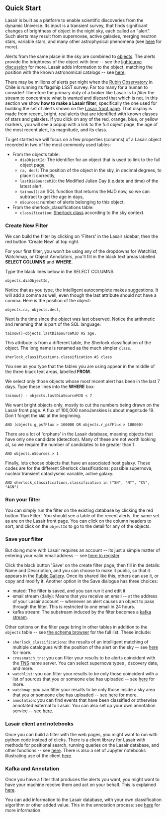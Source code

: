 ## Quick Start
Lasair is built as a platform to enable scientific discoveries from the dynamic 
Universe.  Its input is a transient survey, that finds significant changes of 
brightness of object in the night sky, each called an "alert". Such alerts may result 
from supernovae, active galaxies, merging neutron stars, variable stars, and many other 
astrophysical phenomena (see [here](about.html) for more). 

Alerts from the same place in the sky are combined to 
[objects](concepts/objects_sources.html).
The alerts provide the brightness of the object with time -- 
see the [lightcurve discussion](concepts/lightcurve.html) for more. 
Lasair adds information to the object, matching the position with the known 
astronomical catalogs -- see [here](concepts/sky-context.html).

There may be millions of alerts per
night when the [Rubin Observatory](https://www.lsst.org/) in Chile
is running its flagship LSST survey. Far too many for a human to consider! 
Therefore the primary duty of a broker like Lasair is to *filter* the stream to 
concentrate what is wanted and discard that which is not. In this section 
we show **how to make a Lasair filter**,
specifically the one used for building the set of alerts shown on the 
[Lasair front page]({%lasairurl%}/). That display is made from recent, bright, 
real alerts that are identified with known classes of stars and galaxies. 
If you click on any of the red, orange, blue, or yellow markers, you will see 
a popup with a link to the full object page, the age of the most recent alert, 
its magnitude, and its class.

To get started we will focus on a few properties (columns) of a Lasair object recorded in two of the most commonly used tables:

* From the objects table:
    * `diaObjectId`: The identifier for an object that is used to link to the full 
object page,
    * `ra, decl`: The position of the object in the sky, in decimal degrees, to place it correctly,
    * `lastDiaSourceMJD`: the Modified Julian Day (i.e.date and time) of the latest alert,
    * `tainow()`: an SQL function that returns the MJD now, so we can 
subtract to get the age in days,
    * `nSources`: number of alerts belonging to this object. 
* From the sherlock_classifications table:
    * `classification`: [Sherlock class](core_functions/sherlock.html) according to the sky context.

### Create New Filter
We can build the filter by clicking on 'Filters' in the Lasair sidebar, then 
the red button 'Create New' at top right.

For your first filter, you won't be using any of the dropdowns for Watchlist, 
Watchmap, or Object Annotators, you'll fill in the black text areas labelled 
**SELECT COLUMNS** and **WHERE**. 

Type the black lines below in the SELECT COLUMNS.
```
objects.diaObjectId,
```
Notice that as you type, the intelligent autocomplete makes suggestions. It will add a comma as well,
even though the last attribute should not have a comma. Here is the position of the object:
```
objects.ra, objects.decl,
```
Next is the time since the object was last observed. Notice the arithmetic and renaming 
that is part of the SQL language:
```
tainow()-objects.lastDiaSourceMJD AS age,
```
This attribute is from a different table, the Sherlock classification of the object. 
The long name is renamed as the much simpler `class`.
```
sherlock_classifications.classification AS class
```

You see as you type that the tables you are using appear in the middle of the 
three black text areas, labelled **FROM**.

We select only those objects whose most recent alert has been in the last 7 days.
Type these lines into the **WHERE** box:
```
tainow() - objects.lastDiaSourceMJD < 7
```
We want bright objects only, mostly to cut the numbers being drawn on the Lasair front page. 
A flux of 100,000 nanoJanskies is about magnitude 19.
Don't forget the `AND` at the beginning.
```
AND (objects.g_psfFlux > 100000 OR objects.r_psfFlux > 100000)
```
There are a lot of 'orphans' in the Lasair database, meaning objects that have only one candidate (detection). Many of these are not worth looking at, so we require the number of candidates to be greater than 1.
```
AND objects.nSources > 1
```
Finally, lets choose objects that have an associated host galaxy. These codes are for the different Sherlock classifications: possible supernova, nuclear transient cataclysmic variable, active galaxy.
```
AND sherlock_classifications.classification in ("SN", "NT", "CV", "AGN")
```

### Run your filter
You can simply run the filter on the existing database by clicking the red 
button 'Run Filter'.
You should see a table of the recent alerts, the same set as are on the Lasair 
front page.
You can click on the column headers to sort, and click on the `objectId` to go 
to the detail 
for any of the objects.

### Save your filter
But doing more with Lasair requires an account -- its just a simple matter of 
entering
your valid email address -- see [here to register]({%lasairurl%}/register).

Click the black button 'Save' on the create filter page, then fill in the 
details: Name and Description, and you can choose to make it public, so that it 
appears in the [Public Gallery]({%lasairurl%}/filters). Once its shared like 
this, others can use it, or copy and modify it. Another option in the Save 
dialogue has three choices:

* muted: The filter is saved, and you can run it and edit it
* email stream (daily): Means that you receive an email -- at the address of 
your Lasair account -- 
whenever an alert causes an object to pass through the filter. 
This is restricted to one email in 24 hours.
* kafka stream: The substream induced by the filter becomes a 
[kafka stream](core_functions/alert-streams.html).

Other options on the filter page bring in other tables in addition to the
`objects` table 
-- see [the schema browser]({%lasairurl%}/schema) for the full list. These 
include:

* `sherlock_classifications`: the results of an intelligent matching of 
multiple catalogues with the position of the alert on the sky -- see 
[here](core_functions/sherlock.html) for more.
* `crossmatch_tns`: you can filter your results to be alerts coincident with the 
[TNS](https://www.wis-tns.org/) name server. You can select supernova types , 
dscovery date, and more.
* `watchlist`: you can filter your results to be only those coincident with a 
list of sources that you or someone else has  uploaded -- see 
[here](core_functions/watchlists.html) for more.
* `watchmap`: you can filter your results to be only those inside a sky area 
that you or someone else has uploaded -- see [here](core_functions/watchmaps.html) for more.
* `annotation`: you can find events that have been classified or otherwise 
annotated external to Lasair. You can also set up your own annotation service -- see 
[here](concepts/annotations.html).

### Lasair client and notebooks
Once you can build a filter with the web pages, you might want to run with python code instead of clicks.
There is a client library for Lasair with methods for positional search, 
running queries on the Lasair database, and other functions -- see 
[here](core_functions/client.html). There is also a set of Jupyter notebooks illustrating use of the client [here](core_functions/python_notebooks.html).

### Kafka and Annotation
Once you have a filter that produces the alerts you want, you might want to have your machine receive them and act on your behalf. This is explained [here](core_functions/alert-streams.html).

You can add information to the Lasair database, with your own classification algorithm or other added value. This in the annotation process: see [here](core_functions/alert-streams.html) for more information.
